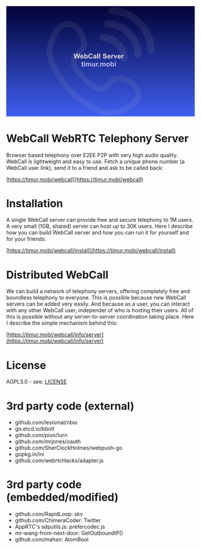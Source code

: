 <div align="center">
  <a href="https://timur.mobi/webcall"><img src="webroot/webcall-logo.png" alt="WebCall"></a>
</div>

# WebCall WebRTC Telephony Server

Browser based telephony over E2EE P2P with very high audio quality.
WebCall is lightweight and easy to use.
Fetch a unique phone number (a WebCall user link), send it to a friend and ask to be called back:

[https://timur.mobi/webcall](https://timur.mobi/webcall)

# Installation

A single WebCall server can provide free and secure telephony to 1M users.
A very small (1GB, shared) server can host up to 30K users.
Here I describe how you can build WebCall server and how you can run it for yourself and for your friends:

[https://timur.mobi/webcall/install](https://timur.mobi/webcall/install)

# Distributed WebCall

We can build a network of telephony servers, offering completely free and
boundless telephony to everyone. This is possible because new WebCall 
servers can be added very easily. And because as a user, you can interact with any 
other WebCall user, independet of who is hosting their users. 
All of this is possible without any server-to-server coordination taking place.
Here I describe the simple mechanism behind this:

[https://timur.mobi/webcall/info/server](https://timur.mobi/webcall/info/server)

# License

AGPL3.0 - see: [LICENSE](LICENSE)

# 3rd party code (external)

- github.com/lesismal/nbio
- go.etcd.io/bbolt
- github.com/pion/turn
- github.com/mrjones/oauth
- github.com/SherClockHolmes/webpush-go
- gopkg.in/ini
- github.com/webrtcHacks/adapter.js

# 3rd party code (embedded/modified)

- github.com/RapidLoop: skv
- github.com/ChimeraCoder: Twitter
- AppRTC's sdputils.js: prefercodec.js
- mr-wang-from-next-door: GetOutboundIP()
- github.com/mahan: AtomBool

